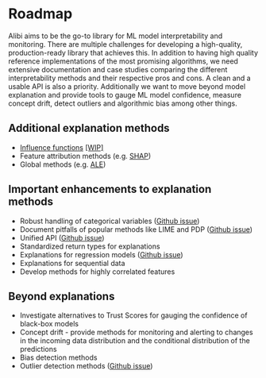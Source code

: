 # Roadmap
Alibi aims to be the go-to library for ML model interpretability and monitoring. There are multiple
challenges for developing a high-quality, production-ready library that achieves this. In addition
to having high quality reference implementations of the most promising algorithms, we need extensive
documentation and case studies comparing the different interpretability methods and their respective
pros and cons. A clean and a usable API is also a priority. Additionally we want to move beyond
model explanation and provide tools to gauge ML model confidence, measure concept drift, detect
outliers and algorithmic bias among other things.

## Additional explanation methods
* [Influence functions](https://arxiv.org/abs/1703.04730) [[WIP]](https://github.com/SeldonIO/alibi/pull/80)
* Feature attribution methods (e.g. [SHAP](https://github.com/slundberg/shap))
* Global methods (e.g. [ALE](https://christophm.github.io/interpretable-ml-book/ale.html#fn31))

## Important enhancements to explanation methods
* Robust handling of categorical variables
  ([Github issue](https://github.com/SeldonIO/alibi/issues/33))
* Document pitfalls of popular methods like LIME and PDP
  ([Github issue](https://github.com/SeldonIO/alibi/issues/42))
* Unified API ([Github issue](https://github.com/SeldonIO/alibi/issues/23))
* Standardized return types for explanations
* Explanations for regression models ([Github issue](https://github.com/SeldonIO/alibi/issues/19))
* Explanations for sequential data
* Develop methods for highly correlated features

## Beyond explanations
* Investigate alternatives to Trust Scores for gauging the confidence of black-box models
* Concept drift - provide methods for monitoring and alerting to changes in the incoming data
  distribution and the conditional distribution of the predictions
* Bias detection methods
* Outlier detection methods ([Github issue](https://github.com/SeldonIO/alibi/issues/13))
